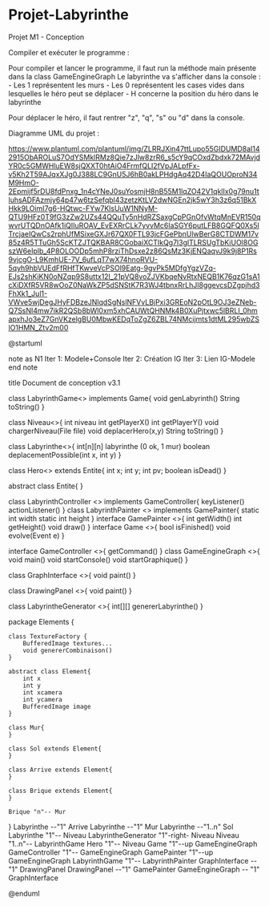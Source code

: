 # Projet-Labyrinthe
Projet M1 - Conception

Compiler et exécuter le programme :

Pour compiler et lancer le programme, il faut run la méthode main présente dans la class GameEngineGraph
Le labyrinthe va s'afficher dans la console :
        - Les 1 représentent les murs
        - Les 0 représentent les cases vides dans lesquelles le héro peut se déplacer
        - H concerne la position du héro dans le labyrinthe

Pour déplacer le héro, il faut rentrer "z", "q", "s" ou "d" dans la console.


Diagramme UML du projet :

https://www.plantuml.com/plantuml/img/ZLRRJXin47ttLupo55GIDUMD8aI142915ObAROLuS7OdYSMklRMz8Qie7zJlw8zrR6_s5cY9qCOxdZbdxk72MAvjdYR0c5GMWHluEW8sjQXXT0htAiO4FrmfQLI2fVpJALpfFx-v5Kh2T59AJqxXJg0J388LC9GnU5J6hB0akLPHdgAq42D4IaQOUOproN34M9HmO-2Epmijf5rDU8fdPnxg_1n4cYNeJ0suYosmjH8nB55M1lqZO42V1qklIx0g79nu1tluhsADFAzmjy64p47w6tzSefqbl43zetzKtLV2dwNGEn2jk5wY3h3z6q51BkXHkk9LOimI7g6-HQtwc-FYw7KlsUuW1NNyM-QTU9HFz0T9fG3zZw2UZs44QQuTy5nHdRZSaxgCpPGnOfvWtqMnEVR150qwvrUTQDnOAfk1iQIIuROAV_EvEXRrCLk7yvvMc6laSGY6putLFB8GQFQ0Xs5ITrcjaeIQwCs2rphUfMSixeGXJr67QX0FTL93jcFGePbnUlwBerG8CTDWM17v85z4R5TTuGh5ScKTZJTQKBAR8CGobaiXCTIkQg7l3glTLRSUgTbKiUOl8OGszW6eIplb_4P8OLOODp5mhP8rziThDsxe2z86QsMz3KjENQaqvJ9k9j8P1Rs9vjcgO-L9KmhUE-7V_6ufLqT7wX74hnoRVU-5qyh9hbVUEdFfRHfTKwveVcPSOl9Eatg-9gvPk5MDfgYgzVZq-EJs2shKjKN0oNZqp9S8uttx12l_21pVQ8voZJVKbqeNvRtxNEQB1K76qzG1sA1cXiDXfR5VR8wOoZ0NaWkZP5dSNStK7R3WJ4tbnxRrLhJl8ggevcsDZgpjhd3FhXk1_Jul1-VWve5wjDegJHyFDBzeJNlqdSgNslNFVvLBjPxi3GREoN2pOtL9OJ3eZNeb-Q7SsNI4mw7ikR2QSb8bWl0xm5xhCAUWtQHNMk4B0XuPjtxwc5lBRLI_0hmapxhJo3eZ7GnVKzelgBU0MbwKEDqToZgZ6ZBL74NMcijmts1dtML295wbZSlO1HMN_Ztv2m00

@startuml 

note as N1 
Iter 1: Modele+Console 
Iter 2: Création IG 
Iter 3: Lien IG-Modele 
end note 

title Document de conception v3.1

class LabyrinthGame<<Model>> implements Game{ 
void genLabyrinth() 
    String toString() 
} 

class Niveau<<Model>>{ 
    int niveau int getPlayerX()
    int getPlayerY()
    void chargerNiveau(File file) 
    void deplacerHero(x,y)
    String toString()
}

class Labyrinthe<<Model>>{
  int[n][n] labyrinthe (0 ok, 1 mur)
  boolean deplacementPossible(int x, int y)
}

class Hero<<Model>> extends Entite{
    int x;
    int y;
    int pv;
    boolean isDead()
}

abstract class Entite{
}

class LabyrinthController <<Model>> implements GameController{
   keyListener()
   actionListener()
}
 class LabyrinthPainter <<Model>> implements GamePainter{
    static int width
    static int height
}
 interface GamePainter <<Engine>>{
    int getWidth()
    int getHeight()
    void draw()
}
 interface Game <<Engine>>{
    bool isFinished()
    void evolve(Event e)
}

interface GameController <<Engine>>{
    getCommand()
}
 class GameEngineGraph <<Engine>>{
  void main()
  void startConsole()
  void startGraphique()
}

class GraphInterface <<Engine>>{
    void paint()
}

class DrawingPanel <<Engine>>{
    void paint()
}

class LabyrintheGenerator <<Model>>{
    int[][] genererLabyrinthe()
}

package Elements {
    
    class TextureFactory {
        BufferedImage textures...
        void genererCombinaison()
    }
    
    abstract class Element{
        int x
        int y
        int xcamera
        int ycamera
        BufferedImage image
    }
    
    class Mur{
    }
    
    class Sol extends Element{
    }
    
    class Arrive extends Element{
    }
    
    class Brique extends Element{
    }
    
    Brique "n"-- Mur
    
}
Labyrinthe --"1" Arrive
Labyrinthe --"1" Mur
Labyrinthe --"1..n" Sol
Labyrinthe "1"-- Niveau
LabyrintheGenerator "1"-right- Niveau
Niveau "1..n"-- LabyrinthGame
Hero "1"-- Niveau
Game "1"--up GameEngineGraph
GameController "1"-- GameEngineGraph
GamePainter "1"--up GameEngineGraph
LabyrinthGame "1"-- LabyrinthPainter
GraphInterface --"1" DrawingPanel
DrawingPanel --"1" GamePainter
GameEngineGraph -- "1" GraphInterface 

@enduml
